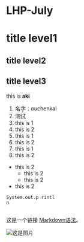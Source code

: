 # LHP-July

# title level1
## title level2
## title level3


this is **aki**
1. 名字：ouchenkai
1. 测试
1. this is 1
1. this is 2
1. this is 1
1. this is 2
1. this is 1
1. this is 2

- this is 2
    - this is 2
    - this is 2
- this is 2

```
System.out.p rintl
n
    
```

这是一个链接 [Markdown语法](https://markdown.com.cn)。

![这是图片](/assets/img/philly-magic-garden.jpg "Magic Gardens")